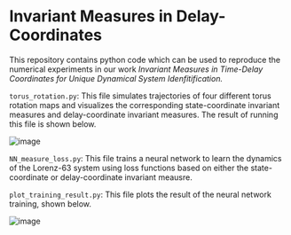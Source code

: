 # Invariant Measures in Delay-Coordinates

This repository contains python code which can be used to reproduce the numerical experiments in our work *Invariant Measures in Time-Delay Coordinates for Unique Dynamical System Idenfitification.* 

`torus_rotation.py`: This file simulates trajectories of four different torus rotation maps and visualizes the corresponding state-coordinate invariant measures and delay-coordinate invariant measures. The result of running this file is shown below. 

![image](https://github.com/user-attachments/assets/fd010190-c71f-44cf-b31d-a6c9890b1220)

`NN_measure_loss.py`: This file trains a neural network to learn the dynamics of the Lorenz-63 system using loss functions based on either the state-coordinate or delay-coordinate invariant meausre.

`plot_training_result.py`: This file plots the result of the neural network training, shown below. 

![image](https://github.com/user-attachments/assets/a3419549-40c9-426a-aaf6-0078926d2fec)
